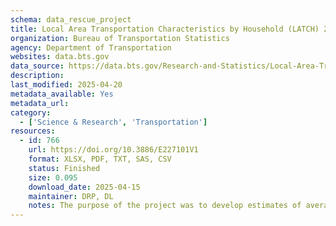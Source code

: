 ```yaml
---
schema: data_rescue_project 
title: Local Area Transportation Characteristics by Household (LATCH) 2017
organization: Bureau of Transportation Statistics
agency: Department of Transportation
websites: data.bts.gov
data_source: https://data.bts.gov/Research-and-Statistics/Local-Area-Transportation-Characteristics-by-House/va72-z8hz/about_data
description: 
last_modified: 2025-04-20
metadata_available: Yes
metadata_url: 
category:
  - ['Science & Research', 'Transportation'] 
resources:
  - id: 766
    url: https://doi.org/10.3886/E227101V1
    format: XLSX, PDF, TXT, SAS, CSV
    status: Finished
    size: 0.095
    download_date: 2025-04-15
    maintainer: DRP, DL
    notes: The purpose of the project was to develop estimates of average weekday household person trips, vehicle trips, person miles traveled, and vehicle miles traveled (per day), for all Census tracts in the United States. The Bureau of Transportation Statistics (BTS) developed a model that allows for Census tract estimation using the National Household Travel Survey (NHTS) data along with American Community Survey (ACS) data from the Census Bureau. The model divides the NHTS data into six geographic areas, classifies these areas as urban/suburban/rural, and then estimates average weekday household person miles traveled, person trips, vehicle miles traveled, and vehicle trips for each geographic area. The BTS model then transfers the estimates to individual Census tracts using the household and demographic data from the ACS for each Census tract.The resulting Census tract estimates provide beneficial indicators to local governments and other customers who may not have the budget and/or time for conducting their own local survey. Additionally, the use of a standard set of questions across all geographies in the NHTS enables comparison across geographies that otherwise would be captured in dcensus tracts with zero population, or census tracts with very unusual demographic or travel characteristics.
---
```

